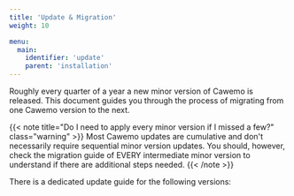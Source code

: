 ```yaml
---
title: 'Update & Migration'
weight: 10

menu:
  main:
    identifier: 'update'
    parent: 'installation'
---
```


Roughly every quarter of a year a new minor version of Cawemo is released.
This document guides you through the process of migrating from one Cawemo version to the next.

{{< note title="Do I need to apply every minor version if I missed a few?" class="warning" >}}
Most Cawemo updates are cumulative and don't necessarily require sequential minor version updates.
You should, however, check the migration guide of EVERY intermediate minor version to understand if there are additional steps needed.
{{< /note >}}

There is a dedicated update guide for the following versions:
